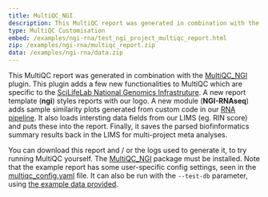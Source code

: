 ```yaml
---
title: MultiQC_NGI
description: This MultiQC report was generated in combination with the MultiQC_NGI plugin.
type: MultiQC Customisation
embed: /examples/ngi-rna/test_ngi_project_multiqc_report.html
zip: /examples/ngi-rna/multiqc_report.zip
data: /examples/ngi-rna/data.zip
---
```


This MultiQC report was generated in combination with the [MultiQC_NGI](https://github.com/ewels/MultiQC_NGI) plugin. This plugin adds a few new functionalities to MultiQC which are specific to the [SciLifeLab National Genomics Infrastruture](https://www.scilifelab.se/platforms/ngi/). A new report template (**ngi**) styles reports with our logo. A new module (**NGI-RNAseq**) adds sample similarity plots generated from custom code in our [RNA pipeline](https://github.com/SciLifeLab/NGI-RNAseq). It also loads intersting data fields from our LIMS (eg. RIN score) and puts these into the report. Finally, it saves the parsed biofinformatics summary results back in the LIMS for multi-project meta analyses.

You can download this report and / or the logs used to generate it, to try running MultiQC yourself. The [MultiQC_NGI](https://github.com/ewels/MultiQC_NGI) package must be installed. Note that the example report has some user-specific config settings, seen in the [multiqc_config.yaml](/examples/ngi-rna/multiqc_config.yaml) file. It can also be run with the `--test-db` parameter, using [the example data provided](/examples/ngi-rna/ngi_db_data.json).
